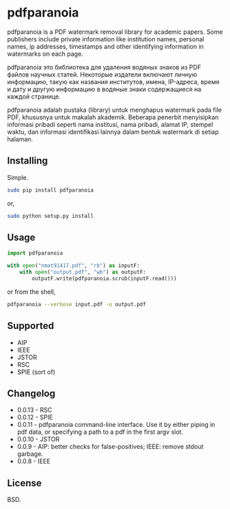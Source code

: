 # pdfparanoia

pdfparanoia is a PDF watermark removal library for academic papers. Some
publishers include private information like institution names, personal names,
ip addresses, timestamps and other identifying information in watermarks on
each page.

pdfparanoia это библиотека для удаления водяных знаков из PDF файлов научных
статей. Некоторые издатели включают личную информацию, такую как названия
институтов, имена, IP-адреса, время и дату и другую информацию в водяные знаки
содержащиеся на каждой странице.

pdfparanoia adalah pustaka (library) untuk menghapus watermark pada file PDF, 
khususnya untuk makalah akademik. Beberapa penerbit menyisipkan informasi 
pribadi seperti nama institusi, nama pribadi, alamat IP, stempel waktu, 
dan informasi identifikasi lainnya dalam bentuk watermark di setiap halaman.

## Installing

Simple.

``` bash
sudo pip install pdfparanoia
```

or,

``` bash
sudo python setup.py install
```

## Usage

``` python
import pdfparanoia

with open("nmat91417.pdf", "rb") as inputF:
    with open("output.pdf", "wb") as outputF:
        outputF.write(pdfparanoia.scrub(inputF.read()))
```

or from the shell,

``` bash
pdfparanoia --verbose input.pdf -o output.pdf
```

## Supported

* AIP
* IEEE
* JSTOR
* RSC
* SPIE (sort of)

## Changelog

* 0.0.13 - RSC
* 0.0.12 - SPIE
* 0.0.11 - pdfparanoia command-line interface. Use it by either piping in pdf data, or specifying a path to a pdf in the first argv slot.
* 0.0.10 - JSTOR
* 0.0.9 - AIP: better checks for false-positives; IEEE: remove stdout garbage.
* 0.0.8 - IEEE

## License

BSD.
